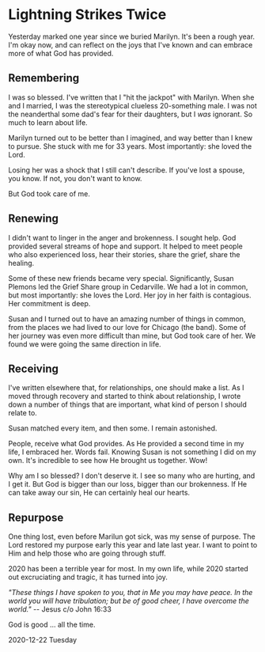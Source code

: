 # Lightning Strikes Twice

Yesterday marked one year since we buried Marilyn.
It's been a rough year. I'm okay now, and can reflect on the joys
that I've known and can embrace more of what God has provided.

## Remembering

I was so blessed. 
I've written that I "hit the jackpot" with Marilyn.
When she and I married, I was the stereotypical clueless 20-something
male. I was not the neanderthal some dad's fear for their daughters,
but I *was* ignorant. So much to learn about life.

Marilyn turned out to be better than I imagined,
and way better than I knew to pursue. She stuck with me for 33 years.
Most importantly: she loved the Lord.

Losing her was a shock that I still can't describe.
If you've lost a spouse, you know. If not, you don't want to know.

But God took care of me.

## Renewing

I didn't want to linger in the anger and brokenness. I sought help.
God provided several streams of hope and support.
It helped to meet people who also experienced loss,
hear their stories, share the grief, share the healing.

Some of these new friends became very special. Significantly,
Susan Plemons led the Grief Share group in Cedarville. We had a lot
in common, but most importantly: she loves the Lord.
Her joy in her faith is contagious. Her commitment is deep.

Susan and I turned out to have an amazing number of things in common,
from the places we had lived to our love for Chicago (the band).
Some of her journey was even more difficult than mine, but God took care
of her. We found we were going the same direction in life.

## Receiving

I've written elsewhere that, for relationships, one should make a list.
As I moved through recovery and started to think about relationship,
I wrote down a number of things that are important, what kind of person
I should relate to.

Susan matched every item, and then some.
I remain astonished.

People, receive what God provides.
As He provided a second time in my life, I embraced her.
Words fail. Knowing Susan is not something I did on my own.
It's incredible to see how He brought us together. Wow!

Why am I so blessed?
I don't deserve it. I see so many who are hurting, and I get it.
But God is bigger than our loss, bigger than our brokenness.
If He can take away our sin, He can certainly heal our hearts.

## Repurpose

One thing lost, even before Marilun got sick, was my sense of purpose.
The Lord restored my purpose early this year and late last year.
I want to point to Him and help those who are going through stuff.

2020 has been a terrible year for most. In my own life,
while 2020 started out excruciating and tragic, it has turned into joy.

*"These things I have spoken to you, that in Me you may have peace.
In the world you will have tribulation; but be of good cheer,
I have overcome the world."* -- Jesus c/o John 16:33

God is good ... all the time.

2020-12-22 Tuesday


